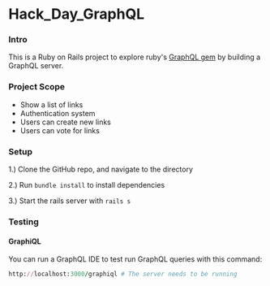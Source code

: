# Hack_Day_GraphQL

### Intro
This is a Ruby on Rails project to explore ruby's [GraphQL gem](https://graphql-ruby.org/) by building a GraphQL server.

### Project Scope
+ Show a list of links
+ Authentication system
+ Users can create new links
+ Users can vote for links

### Setup

1.) Clone the GitHub repo, and navigate to the directory

2.) Run `bundle install` to install dependencies

3.) Start the rails server with `rails s`

### Testing

#### GraphiQL
You can run a GraphQL IDE to test run GraphQL queries with this command: 
```ruby
http://localhost:3000/graphiql # The server needs to be running
```